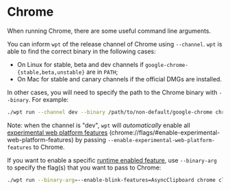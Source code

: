 # Chrome

When running Chrome, there are some useful command line arguments.

You can inform `wpt` of the release channel of Chrome using `--channel`.
`wpt` is able to find the correct binary in the following cases:
* On Linux for stable, beta and dev channels if
  `google-chrome-{stable,beta,unstable}` are in `PATH`;
* On Mac for stable and canary channels if the official DMGs are installed.

In other cases, you will need to specify the path to the Chrome binary with
`--binary`. For example:

```bash
./wpt run --channel dev --binary /path/to/non-default/google-chrome chrome
```

Note: when the channel is "dev", `wpt` will *automatically* enable all
[experimental web platform features][1]
(chrome://flags/#enable-experimental-web-platform-features) by passing
`--enable-experimental-web-platform-features` to Chrome.

If you want to enable a specific [runtime enabled feature][1], use
`--binary-arg` to specify the flag(s) that you want to pass to Chrome:

```bash
./wpt run --binary-arg=--enable-blink-features=AsyncClipboard chrome clipboard-apis/
```

[1]: https://chromium.googlesource.com/chromium/src/+/main/third_party/blink/renderer/platform/RuntimeEnabledFeatures.md
